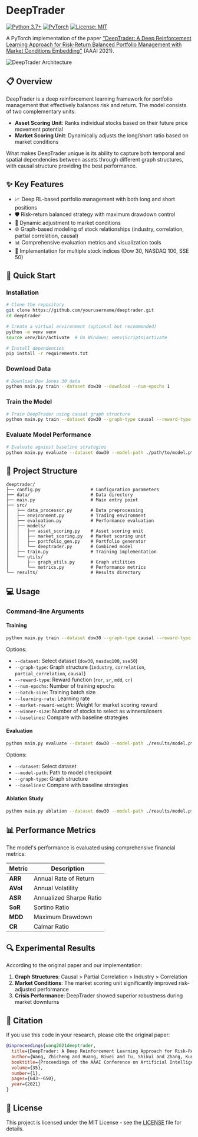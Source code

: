 # DeepTrader

[![Python 3.7+](https://img.shields.io/badge/python-3.7+-blue.svg)](https://www.python.org/downloads/release/python-370/)
[![PyTorch](https://img.shields.io/badge/PyTorch-1.9+-red.svg)](https://pytorch.org/)
[![License: MIT](https://img.shields.io/badge/License-MIT-yellow.svg)](https://opensource.org/licenses/MIT)

A PyTorch implementation of the paper ["DeepTrader: A Deep Reinforcement Learning Approach for Risk-Return Balanced Portfolio Management with Market Conditions Embedding"](https://ojs.aaai.org/index.php/AAAI/article/view/16731) (AAAI 2021).

![DeepTrader Architecture](https://i.imgur.com/placeholder.png)

## 📋 Overview

DeepTrader is a deep reinforcement learning framework for portfolio management that effectively balances risk and return. The model consists of two complementary units:

- **Asset Scoring Unit**: Ranks individual stocks based on their future price movement potential
- **Market Scoring Unit**: Dynamically adjusts the long/short ratio based on market conditions

What makes DeepTrader unique is its ability to capture both temporal and spatial dependencies between assets through different graph structures, with causal structure providing the best performance.

## ✨ Key Features

- 📈 Deep RL-based portfolio management with both long and short positions
- 🛡️ Risk-return balanced strategy with maximum drawdown control
- 🔄 Dynamic adjustment to market conditions 
- 🌐 Graph-based modeling of stock relationships (industry, correlation, partial correlation, causal)
- 📊 Comprehensive evaluation metrics and visualization tools
- 🧪 Implementation for multiple stock indices (Dow 30, NASDAQ 100, SSE 50)

## 🚀 Quick Start

### Installation

```bash
# Clone the repository
git clone https://github.com/yourusername/deeptrader.git
cd deeptrader

# Create a virtual environment (optional but recommended)
python -m venv venv
source venv/bin/activate  # On Windows: venv\Scripts\activate

# Install dependencies
pip install -r requirements.txt
```

### Download Data

```bash
# Download Dow Jones 30 data
python main.py train --dataset dow30 --download --num-epochs 1
```

### Train the Model

```bash
# Train DeepTrader using causal graph structure
python main.py train --dataset dow30 --graph-type causal --reward-type mdd --num-epochs 100
```

### Evaluate Model Performance

```bash
# Evaluate against baseline strategies
python main.py evaluate --dataset dow30 --model-path ./path/to/model.pth --baselines
```

## 📂 Project Structure

```
deeptrader/
├── config.py                   # Configuration parameters
├── data/                       # Data directory
├── main.py                     # Main entry point
├── src/
│   ├── data_processor.py       # Data preprocessing
│   ├── environment.py          # Trading environment
│   ├── evaluation.py           # Performance evaluation
│   ├── models/
│   │   ├── asset_scoring.py    # Asset scoring unit
│   │   ├── market_scoring.py   # Market scoring unit 
│   │   ├── portfolio_gen.py    # Portfolio generator
│   │   └── deeptrader.py       # Combined model
│   ├── train.py                # Training implementation
│   └── utils/
│       ├── graph_utils.py      # Graph utilities
│       └── metrics.py          # Performance metrics
└── results/                    # Results directory
```

## 💻 Usage

### Command-line Arguments

#### Training

```bash
python main.py train --dataset dow30 --graph-type causal --reward-type mdd --num-epochs 100
```

Options:
- `--dataset`: Select dataset (`dow30`, `nasdaq100`, `sse50`)
- `--graph-type`: Graph structure (`industry`, `correlation`, `partial_correlation`, `causal`)
- `--reward-type`: Reward function (`ror`, `sr`, `mdd`, `cr`)
- `--num-epochs`: Number of training epochs
- `--batch-size`: Training batch size
- `--learning-rate`: Learning rate
- `--market-reward-weight`: Weight for market scoring reward
- `--winner-size`: Number of stocks to select as winners/losers
- `--baselines`: Compare with baseline strategies

#### Evaluation

```bash
python main.py evaluate --dataset dow30 --model-path ./results/model.pth --baselines
```

Options:
- `--dataset`: Select dataset
- `--model-path`: Path to model checkpoint
- `--graph-type`: Graph structure
- `--baselines`: Compare with baseline strategies

#### Ablation Study

```bash
python main.py ablation --dataset dow30 --model-path ./results/model.pth
```

## 📊 Performance Metrics

The model's performance is evaluated using comprehensive financial metrics:

| Metric | Description |
|--------|-------------|
| **ARR** | Annual Rate of Return |
| **AVol** | Annual Volatility |
| **ASR** | Annualized Sharpe Ratio |
| **SoR** | Sortino Ratio |
| **MDD** | Maximum Drawdown |
| **CR** | Calmar Ratio |

## 🔍 Experimental Results

According to the original paper and our implementation:

1. **Graph Structures**: Causal > Partial Correlation > Industry > Correlation
2. **Market Conditions**: The market scoring unit significantly improved risk-adjusted performance
3. **Crisis Performance**: DeepTrader showed superior robustness during market downturns

## 📝 Citation

If you use this code in your research, please cite the original paper:

```bibtex
@inproceedings{wang2021deeptrader,
  title={DeepTrader: A Deep Reinforcement Learning Approach for Risk-Return Balanced Portfolio Management with Market Conditions Embedding},
  author={Wang, Zhicheng and Huang, Biwei and Tu, Shikui and Zhang, Kun and Xu, Lei},
  booktitle={Proceedings of the AAAI Conference on Artificial Intelligence},
  volume={35},
  number={1},
  pages={643--650},
  year={2021}
}
```

## 📄 License

This project is licensed under the MIT License - see the [LICENSE](LICENSE) file for details.
```
